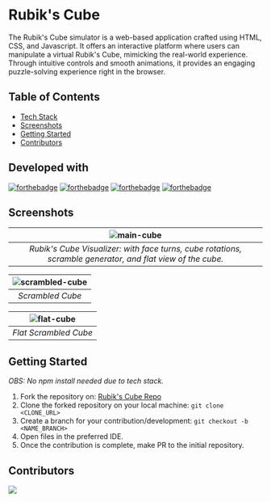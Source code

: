 # Rubik's Cube
The Rubik's Cube simulator is a web-based application crafted using HTML, CSS, and Javascript. It offers an interactive platform where users can manipulate a virtual Rubik's Cube, mimicking the real-world experience. Through intuitive controls and smooth animations, it provides an engaging puzzle-solving experience right in the browser.

## Table of Contents
* [Tech Stack](#developed-with)
* [Screenshots](#screenshots)
* [Getting Started](#getting-started)
* [Contributors](#contributors)

## Developed with
[![forthebadge](https://forthebadge.com/images/badges/uses-html.svg)](https://forthebadge.com)
[![forthebadge](https://forthebadge.com/images/badges/uses-css.svg)](https://forthebadge.com)
[![forthebadge](https://forthebadge.com/images/badges/uses-js.svg)](https://forthebadge.com)
[![forthebadge](https://forthebadge.com/images/badges/built-with-love.svg)](https://forthebadge.com)

## Screenshots
| ![main-cube](./assets/main.png?raw=true) | 
|:--:| 
| *Rubik's Cube Visualizer: with face turns, cube rotations, scramble generator, and flat view of the cube.* |

| ![scrambled-cube](./assets/cube.png?raw=true) | 
|:--:| 
| *Scrambled Cube* |

| ![flat-cube](./assets/flat.png?raw=true) | 
|:--:| 
| *Flat Scrambled Cube* |

## Getting Started
*OBS: No npm install needed due to tech stack.*
1. Fork the repository on: [Rubik's Cube Repo](https://github.com/vasu-gondaliya/rubiks-cube)
2. Clone the forked repository on your local machine: `git clone <CLONE_URL>`
3. Create a branch for your contribution/development: `git checkout -b <NAME_BRANCH>`
4. Open files in the preferred IDE.
5. Once the contribution is complete, make PR to the initial repository.

## Contributors
<a href="https://github.com/vasu-gondaliya/rubiks-cube/graphs/contributors">
  <img src="https://contrib.rocks/image?repo=vasu-gondaliya/rubiks-cube" />
</a>




